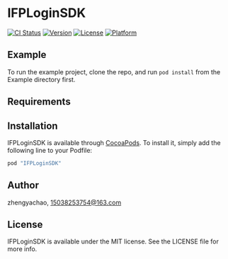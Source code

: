 # IFPLoginSDK

[![CI Status](http://img.shields.io/travis/zhengyachao/IFPLoginSDK.svg?style=flat)](https://travis-ci.org/zhengyachao/IFPLoginSDK)
[![Version](https://img.shields.io/cocoapods/v/IFPLoginSDK.svg?style=flat)](http://cocoapods.org/pods/IFPLoginSDK)
[![License](https://img.shields.io/cocoapods/l/IFPLoginSDK.svg?style=flat)](http://cocoapods.org/pods/IFPLoginSDK)
[![Platform](https://img.shields.io/cocoapods/p/IFPLoginSDK.svg?style=flat)](http://cocoapods.org/pods/IFPLoginSDK)

## Example

To run the example project, clone the repo, and run `pod install` from the Example directory first.

## Requirements

## Installation

IFPLoginSDK is available through [CocoaPods](http://cocoapods.org). To install
it, simply add the following line to your Podfile:

```ruby
pod "IFPLoginSDK"
```

## Author

zhengyachao, 15038253754@163.com

## License

IFPLoginSDK is available under the MIT license. See the LICENSE file for more info.
